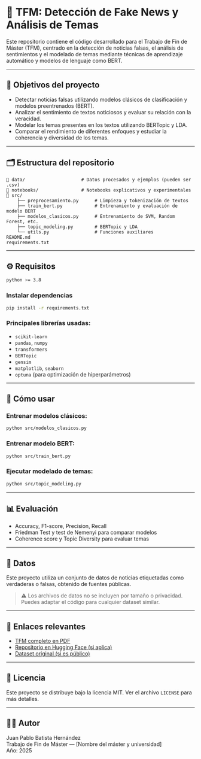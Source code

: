 
# 🧠 TFM: Detección de Fake News y Análisis de Temas

Este repositorio contiene el código desarrollado para el Trabajo de Fin de Máster (TFM), centrado en la detección de noticias falsas, el análisis de sentimientos y el modelado de temas mediante técnicas de aprendizaje automático y modelos de lenguaje como BERT.

---

## 📌 Objetivos del proyecto

- Detectar noticias falsas utilizando modelos clásicos de clasificación y modelos preentrenados (BERT).
- Analizar el sentimiento de textos noticiosos y evaluar su relación con la veracidad.
- Modelar los temas presentes en los textos utilizando BERTopic y LDA.
- Comparar el rendimiento de diferentes enfoques y estudiar la coherencia y diversidad de los temas.

---

## 🗂 Estructura del repositorio

```
📁 data/                     # Datos procesados y ejemplos (pueden ser .csv)
📁 notebooks/                # Notebooks explicativos y experimentales
📁 src/
    ├── preprocesamiento.py      # Limpieza y tokenización de textos
    ├── train_bert.py            # Entrenamiento y evaluación de modelo BERT
    ├── modelos_clasicos.py      # Entrenamiento de SVM, Random Forest, etc.
    ├── topic_modeling.py        # BERTopic y LDA
    └── utils.py                 # Funciones auxiliares
README.md
requirements.txt
```

---

## ⚙️ Requisitos

```bash
python >= 3.8
```

### Instalar dependencias

```bash
pip install -r requirements.txt
```

### Principales librerías usadas:

- `scikit-learn`
- `pandas`, `numpy`
- `transformers`
- `BERTopic`
- `gensim`
- `matplotlib`, `seaborn`
- `optuna` (para optimización de hiperparámetros)

---

## 🚀 Cómo usar

### Entrenar modelos clásicos:

```bash
python src/modelos_clasicos.py
```

### Entrenar modelo BERT:

```bash
python src/train_bert.py
```

### Ejecutar modelado de temas:

```bash
python src/topic_modeling.py
```

---

## 📊 Evaluación

- Accuracy, F1-score, Precision, Recall
- Friedman Test y test de Nemenyi para comparar modelos
- Coherence score y Topic Diversity para evaluar temas

---

## 📎 Datos

Este proyecto utiliza un conjunto de datos de noticias etiquetadas como verdaderas o falsas, obtenido de fuentes públicas.

> ⚠️ Los archivos de datos no se incluyen por tamaño o privacidad. Puedes adaptar el código para cualquier dataset similar.

---

## 🔗 Enlaces relevantes

- [TFM completo en PDF](https://link-a-tu-tfm.com)
- [Repositorio en Hugging Face (si aplica)](https://huggingface.co/tu-modelo)
- [Dataset original (si es público)](https://kaggle.com/...)

---

## 📄 Licencia

Este proyecto se distribuye bajo la licencia MIT. Ver el archivo `LICENSE` para más detalles.

---

## 👨‍💻 Autor

Juan Pablo Batista Hernández  
Trabajo de Fin de Máster — [Nombre del máster y universidad]  
Año: 2025
